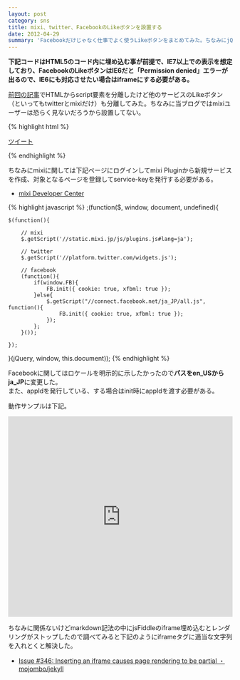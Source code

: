 ```yaml
---
layout: post
category: sns
title: mixi、twitter、FacebookのLikeボタンを設置する
date: 2012-04-29
summary: 'Facebookだけじゃなく仕事でよく使うLikeボタンをまとめてみた。ちなみにjQuery使用前提だけどloadScript的な関数作っとけば代用は可能。'
---
```


**下記コードはHTML5のコード内に埋め込む事が前提で、IE7以上での表示を想定しており、FacebookのLikeボタンはIE6だと「Permission denied」エラーが出るので、IE6にも対応させたい場合はiframeにする必要がある。**

[前回の記事][facebook]でHTMLからscript要素を分離したけど他のサービスのLikeボタン（といってもtwitterとmixiだけ）も分離してみた。ちなみに当ブログではmixiユーザーは恐らく見ないだろうから設置してない。

[facebook]: /posts/2012-04-26-facebook.html 'FacebookのLikeボタンを設置する'

{% highlight html %}
<!-- mixi -->
<div 
    data-plugins-type="mixi-favorite"
    data-service-key="15d1190b592fc08421499d8abc1f9e2d9e1a2858"
    data-size="medium"
    data-href=""
    data-show-faces="false"
    data-show-count="true"
    data-show-comment="false"
    data-width=""></div>

<!-- twitter -->
<a
    href="https://twitter.com/share"
    class="twitter-share-button"
    data-lang="ja">ツイート</a>

<!-- facebook -->
<div
    class="fb-like"
    data-send="false"
    data-layout="button_count"
    data-show-faces="false"
    data-font="verdana"></div>
{% endhighlight %}

ちなみにmixiに関しては下記ページにログインしてmixi Pluginから新規サービスを作成、対象となるページを登録してservice-keyを発行する必要がある。

* [mixi Developer Center](http://developer.mixi.co.jp/ 'mixi Developer Center')

{% highlight javascript %}
;(function($, window, document, undefined){

	$(function(){

		// mixi
		$.getScript('//static.mixi.jp/js/plugins.js#lang=ja');

		// twitter
		$.getScript('//platform.twitter.com/widgets.js');

		// facebook
		(function(){
			if(window.FB){
				FB.init({ cookie: true, xfbml: true });
			}else{
				$.getScript("//connect.facebook.net/ja_JP/all.js", function(){
					FB.init({ cookie: true, xfbml: true });
				});
			};
		}());

	});

}(jQuery, window, this.document));
{% endhighlight %}

Facebookに関してはロケールを明示的に示したかったので**パスをen_USからja_JP**に変更した。  
また、appIdを発行している、する場合はinit時にappIdを渡す必要がある。

動作サンプルは下記。

<iframe style="width: 100%; height: 450px" src="http://jsfiddle.net/FiNGAHOLiC/jNNE7/embedded/" allowfullscreen="allowfullscreen" frameborder="0">sample</iframe>

ちなみに関係ないけどmarkdown記法の中にjsFiddleのiframe埋め込むとレンダリングがストップしたので調べてみると下記のようにiframeタグに適当な文字列を入れとくと解決した。

* [Issue #346: Inserting an iframe causes page rendering to be partial ・ mojombo/jekyll](https://github.com/mojombo/jekyll/issues/346 'Issue #346: Inserting an iframe causes page rendering to be partial ・ mojombo/jekyll')
